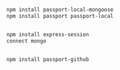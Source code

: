 ```bash

npm install passport-local-mongoose
npm install passport passport-local

```

```bash

npm install express-session
connect mongo

```

```bash

npm install passport-github

```